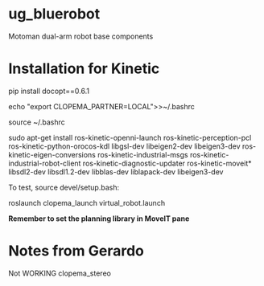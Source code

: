 # ug_bluerobot
Motoman dual-arm robot base components

# Installation for Kinetic

pip install docopt==0.6.1

echo "export CLOPEMA_PARTNER=LOCAL">>~/.bashrc

source ~/.bashrc

sudo apt-get install ros-kinetic-openni-launch ros-kinetic-perception-pcl ros-kinetic-python-orocos-kdl libgsl-dev libeigen2-dev libeigen3-dev ros-kinetic-eigen-conversions ros-kinetic-industrial-msgs ros-kinetic-industrial-robot-client ros-kinetic-diagnostic-updater ros-kinetic-moveit* libsdl2-dev libsdl1.2-dev libblas-dev liblapack-dev libeigen3-dev

To test, source devel/setup.bash:

roslaunch clopema_launch virtual_robot.launch

**Remember to set the planning library in MoveIT pane**

# Notes from Gerardo

Not WORKING
clopema_stereo
